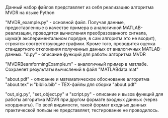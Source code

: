 Данный набор файлов представляет из себя реализацию алгоритма MVDR на языке Python

"MVDR_example.py" - основной файл. Получая данные, предоставленные в качестве примера в аналогичной MATLAB-реализации, проводится вычисления преобразованного сигнала, шума(в экспериментальном порядке, в сам алгоритм это не входит), строятся соответствующие графики. Кроме того, проводится оценка стандартного отклонения полученных данных от аналогичных MATLAB-данных.
"d.py" - описание функций для работы алгоритма MVDR

"MVDRBeamformingExample.m" - аналогичный пример в матлабе. Сохраняет результаты вычислений в файл "MATLABdata.mat"

"about.pdf" - oписание и математическое обоснование алгоритма
"about.tex" и "biblio.bib" - TEX-файлы для сборки "about.pdf"

"out_sig.py", "set_object.py" и "script.py" - описание и вызов функций для работы алгоритма MDVR при другом формате входных данных (через координаты). По всей видимости, такой формат входных данных практической пользы не представляет, тестирование не проводилось.
